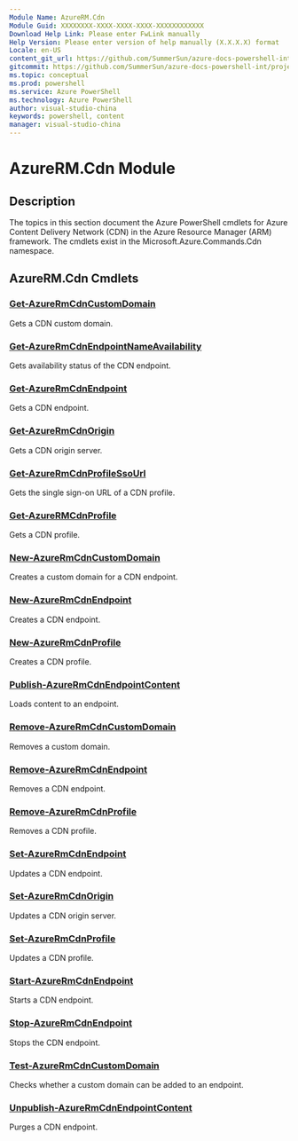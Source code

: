 ```yaml
---
Module Name: AzureRM.Cdn
Module Guid: XXXXXXXX-XXXX-XXXX-XXXX-XXXXXXXXXXXX
Download Help Link: Please enter FwLink manually
Help Version: Please enter version of help manually (X.X.X.X) format
Locale: en-US
content_git_url: https://github.com/SummerSun/azure-docs-powershell-int/projects/azure-docs-powershell-int/azureps-cmdlets-docs/ResourceManager/AzureRM.Cdn/v2.0/CmdletMDs/AzureRM.Cdn.md
gitcommit: https://github.com/SummerSun/azure-docs-powershell-int/projects/azure-docs-powershell-int/azureps-cmdlets-docs/ResourceManager/AzureRM.Cdn/v2.0/CmdletMDs/AzureRM.Cdn.md
ms.topic: conceptual
ms.prod: powershell
ms.service: Azure PowerShell
ms.technology: Azure PowerShell
author: visual-studio-china
keywords: powershell, content
manager: visual-studio-china
---
```


# AzureRM.Cdn Module
## Description
The topics in this section document the Azure PowerShell cmdlets for Azure Content Delivery Network (CDN) in the Azure Resource Manager (ARM) framework. The cmdlets exist in the Microsoft.Azure.Commands.Cdn namespace.

## AzureRM.Cdn Cmdlets
### [Get-AzureRmCdnCustomDomain](Get-AzureRmCdnCustomDomain.md)
Gets a CDN custom domain.


### [Get-AzureRmCdnEndpointNameAvailability](Get-AzureRmCdnEndpointNameAvailability.md)
Gets availability status of the CDN endpoint.


### [Get-AzureRmCdnEndpoint](Get-AzureRmCdnEndpoint.md)
Gets a CDN endpoint.


### [Get-AzureRmCdnOrigin](Get-AzureRmCdnOrigin.md)
Gets a CDN origin server.


### [Get-AzureRmCdnProfileSsoUrl](Get-AzureRmCdnProfileSsoUrl.md)
Gets the single sign-on URL of a CDN profile.


### [Get-AzureRMCdnProfile](Get-AzureRMCdnProfile.md)
Gets a CDN profile.


### [New-AzureRmCdnCustomDomain](New-AzureRmCdnCustomDomain.md)
Creates a custom domain for a CDN endpoint.


### [New-AzureRmCdnEndpoint](New-AzureRmCdnEndpoint.md)
Creates a CDN endpoint.


### [New-AzureRmCdnProfile](New-AzureRmCdnProfile.md)
Creates a CDN profile.


### [Publish-AzureRmCdnEndpointContent](Publish-AzureRmCdnEndpointContent.md)
Loads content to an endpoint.


### [Remove-AzureRmCdnCustomDomain](Remove-AzureRmCdnCustomDomain.md)
Removes a custom domain.


### [Remove-AzureRmCdnEndpoint](Remove-AzureRmCdnEndpoint.md)
Removes a CDN endpoint.


### [Remove-AzureRmCdnProfile](Remove-AzureRmCdnProfile.md)
Removes a CDN profile.


### [Set-AzureRmCdnEndpoint](Set-AzureRmCdnEndpoint.md)
Updates a CDN endpoint.


### [Set-AzureRmCdnOrigin](Set-AzureRmCdnOrigin.md)
Updates a CDN origin server.


### [Set-AzureRmCdnProfile](Set-AzureRmCdnProfile.md)
Updates a CDN profile.


### [Start-AzureRmCdnEndpoint](Start-AzureRmCdnEndpoint.md)
Starts a CDN endpoint.


### [Stop-AzureRmCdnEndpoint](Stop-AzureRmCdnEndpoint.md)
Stops the CDN endpoint.


### [Test-AzureRmCdnCustomDomain](Test-AzureRmCdnCustomDomain.md)
Checks whether a custom domain can be added to an endpoint.


### [Unpublish-AzureRmCdnEndpointContent](Unpublish-AzureRmCdnEndpointContent.md)
Purges a CDN endpoint.




